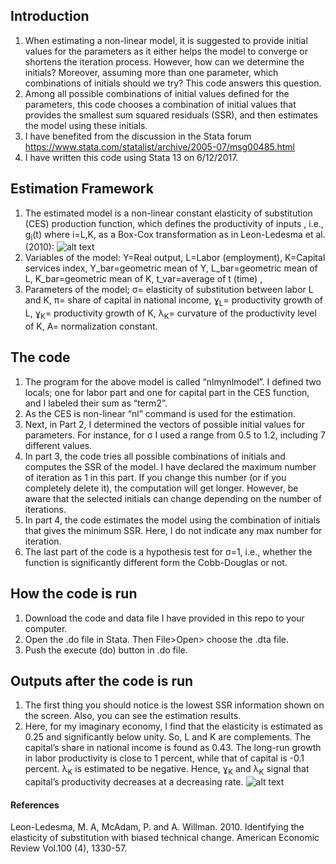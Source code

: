 ## Introduction
1.	When estimating a non-linear model, it is suggested to provide initial values for the parameters as it either helps the model to converge or shortens the iteration process. However, how can we determine the initials? Moreover, assuming more than one parameter, which combinations of initials should we try? This code answers this question.
2.	Among all possible combinations of initial values defined for the parameters, this code chooses a combination of initial values that provides the smallest sum squared residuals (SSR), and then estimates the model using these initials.
3.	I have benefited from the discussion in the Stata forum https://www.stata.com/statalist/archive/2005-07/msg00485.html
4.	I have written this code using Stata 13 on 6/12/2017.
## Estimation Framework
1.	The estimated model is a non-linear constant elasticity of substitution (CES) production function, which defines the productivity of inputs , i.e., g<sub>i</sub>(t) where i=L,K, as a Box-Cox transformation as in Leon-Ledesma et al. (2010):
![alt text]( https://github.com/selenandic/initial-value-search/blob/master/Equation_CES.PNG)
2.	Variables of the model:
 Y=Real output,
 L=Labor (employment),
 K=Capital services index,
 Y_bar=geometric mean of Y,
L_bar=geometric mean of L,
 K_bar=geometric mean of K,
 t_var=average of t (time) ,
3.	Parameters of the model;
σ= elasticity of substitution between labor L and K,
π= share of capital in national income,
ɣ<sub>L</sub>= productivity growth of L,
ɣ<sub>K</sub>= productivity growth of K,
λ<sub>K</sub>= curvature of the productivity level of K,
A= normalization constant.
## The code
1.	The program for the above model is called “nlmynlmodel”. I defined two locals; one for labor part and one for capital part in the CES function, and I labeled their sum as “term2”.
2.	As the CES is non-linear “nl” command is used for the estimation.
3.	Next, in Part 2, I determined the vectors of possible initial values for parameters. For instance, for σ I used a range from 0.5 to 1.2, including 7 different values. 
4.	In part 3, the code tries all possible combinations of initials and computes the SSR of the model. I have declared the maximum number of iteration as 1 in this part. If you change this number (or if you completely delete it), the computation will get longer. However, be aware that the selected initials can change depending on the number of iterations. 
5.	In part 4, the code estimates the model using the combination of initials that gives the minimum SSR. Here, I do not indicate any max number for iteration.
6.	The last part of the code is a hypothesis test for σ=1, i.e., whether the function is significantly different form the Cobb-Douglas or not.
## How the code is run
1.	Download the code and data file I have provided in this repo to your computer.
2.	Open the .do file in Stata. Then File>Open> choose the .dta file.
3.	Push the execute (do) button in .do file.
## Outputs after the code is run
1.	The first thing you should notice is the lowest SSR information shown on the screen. Also, you can see the estimation results.
2.	Here, for my imaginary economy, I find that the elasticity is estimated as 0.25 and significantly below unity. So, L and K are complements. The capital’s share in national income is found as 0.43. The long-run growth in labor productivity is close to 1 percent, while that of capital is -0.1 percent. λ<sub>K</sub> is estimated to be negative. Hence, ɣ<sub>K</sub> and λ<sub>K</sub> signal that capital’s productivity decreases at a decreasing rate.
![alt text](https://github.com/selenandic/initial-value-search/blob/master/Estimation%20Results.PNG)
#### References
Leon-Ledesma, M. A, McAdam, P. and A. Willman. 2010. Identifying the elasticity of substitution with biased technical change. American Economic Review Vol.100 (4), 1330-57.

